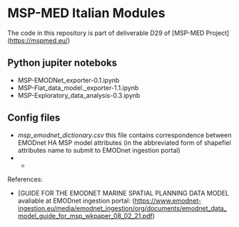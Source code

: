 
# MSP-MED Italian Modules



The code in this repository is part of deliverable D29 of [MSP-MED Project] (https://mspmed.eu/) 

## Python jupiter noteboks

- MSP-EMODNet_exporter-0.1.ipynb
- MSP-Flat_data_model._exporter-1.1.ipynb
- MSP-Exploratory_data_analysis-0.3.ipynb

## Config files

- *msp_emodnet_dictionary.csv* this file contains correspondence between EMODnet HA MSP model attributes (in the abbreviated form of shapefiel attributes name to submit to EMODnet ingestion portal) 
- *

References:
- [GUIDE FOR THE EMODNET MARINE SPATIAL PLANNING DATA MODEL avaliable at EMODnet ingestion portal: (https://www.emodnet-ingestion.eu/media/emodnet_ingestion/org/documents/emodnet_data_model_guide_for_msp_wkpaper_08_02_21.pdf)
